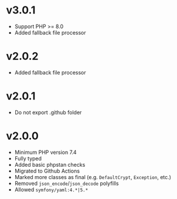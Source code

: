 # v3.0.1
- Support PHP >= 8.0
- Added fallback file processor

# v2.0.2
- Added fallback file processor

# v2.0.1
- Do not export .github folder

# v2.0.0

- Minimum PHP version 7.4
- Fully typed
- Added basic phpstan checks
- Migrated to Github Actions
- Marked more classes as final (e.g. `DefaultCrypt`, `Exception`, etc.)
- Removed `json_encode`/`json_decode` polyfills
- Allowed `symfony/yaml:4.*|5.*`
